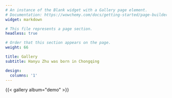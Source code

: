 ```yaml
---
# An instance of the Blank widget with a Gallery page element.
# Documentation: https://wowchemy.com/docs/getting-started/page-builder/
widget: markdown

# This file represents a page section.
headless: true

# Order that this section appears on the page.
weight: 66

title: Gallery
subtitle: Hanyu Zhu was born in Chongqing

design:
  columns: '1'
---
```


{{< gallery album="demo" >}}
